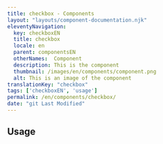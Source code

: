 ```yaml
---
title: checkbox - Components
layout: "layouts/component-documentation.njk"
eleventyNavigation:
  key: checkboxEN
  title: checkbox
  locale: en
  parent: componentsEN
  otherNames:  Component
  description: This is the component
  thumbnail: /images/en/components/component.png
  alt: This is an image of the component
translationKey: "checkbox"
tags: ['checkboxEN', 'usage']
permalink: /en/components/checkbox/
date: "git Last Modified"
---
```


## Usage